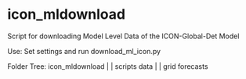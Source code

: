 # icon_mldownload
Script for downloading Model Level Data of the ICON-Global-Det Model

Use: Set settings and run download_ml_icon.py

Folder Tree: icon_mldownload
                |       |
             scripts   data
                       |  |
                    grid  forecasts
